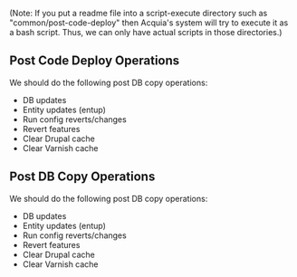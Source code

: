 (Note: If you put a readme file into a script-execute directory such as "common/post-code-deploy" then Acquia's system will try to execute it as a bash script. Thus, we can only have actual scripts in those directories.)



Post Code Deploy Operations
-----------------------

We should do the following post DB copy operations:

- DB updates
- Entity updates (entup)
- Run config reverts/changes
- Revert features
- Clear Drupal cache
- Clear Varnish cache



Post DB Copy Operations
-----------------------

We should do the following post DB copy operations:

- DB updates
- Entity updates (entup)
- Run config reverts/changes
- Revert features
- Clear Drupal cache
- Clear Varnish cache
